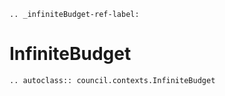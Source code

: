 ```{eval-rst}
.. _infiniteBudget-ref-label:
```

# InfiniteBudget

```{eval-rst}
.. autoclass:: council.contexts.InfiniteBudget
```
